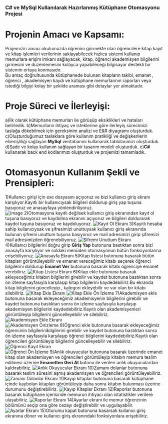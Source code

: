 ### C# ve MySql Kullanılarak Hazırlanmış Kütüphane Otomasyonu Projesi
# Projenin Amacı ve Kapsamı:
Projemizin amacı okulumuzda öğrenim görmekte olan öğrencilere kitap kayıt ve kitap işlemleri verilerinin saklayabilecek hızlıca sistemi kullanıp memurlara erişim imkanı sağlayacak, kitap, öğrenci akademisyen bilgilerini girmesini ve düzenlemesini kolayca yapabileceği bilgisayar destekli bir sistemin ortaya konmasıdır.
</br>
Bu amaç doğrultusunda kütüphanede bulunan kitapların takibi, emanet , öğrenci , akademisyen kaydı ve kütüphane memurlarının raporları veya istediği bilgiyi kolay bir şekilde araması gibi detaylar yer almaktadır.
</br>
# Proje Süreci ve İlerleyişi: 
a)İlk olarak kütüphane memurları ile görüşüp eksiklikleri ve hataları belirledik.
b)Memurların ihtiyaç ve isteklerine göre ilerleyiş sürecimizi taslağa dökebilmek için gereksinim analizi ve E&R diyagramı oluşturduk. 
c)Oluşturduğumuz taslaklara göre kullanım pratikliği ve değişkenlerin elverişliliği sağlayan **MySql** veritabanını kullanarak tablolarımızı oluşturduk.
d)Sade ve kolay kullanım sağlayan bir tasarım modeli oluşturduk.
e)**C#** kullanarak back end kodlarımızı oluşturduk ve projemizi tamamladık.
</br>
# Otomasyonun Kullanım Şekli ve Prensipleri:
1)Kullanıcı girişi için exe dosyasını açıyoruz ve bizi kullanıcı giriş ekranı karşılıyor.Kayıtlı bir kullanıcıysak bilgileri doldurup giriş yap tuşuna basıyoruz ve anasayfaya yönlendiriliyoruz.
</br>
![image](https://user-images.githubusercontent.com/73906140/170838122-c84d8cbb-5eea-4cad-91df-2c5c35371c0a.png)
2)Otomasyona kayıtlı değilsek kullanıcı giriş ekranından kayıt ol tuşuna basıyoruz ve kaydolma ekranını açıyoruz ve bilgileri doldurarak kaydol tuşuna basıyoruz ve kaydoluyoruz.
![Kayıt Ol Ekranı](https://user-images.githubusercontent.com/100084384/170835575-61f97d47-cc76-48ee-98ab-d379826ccaf9.png)
3)Kayıtlı hesaba sahip kullanıcıysak ve şifresimizi unuttuysak kullanıcı giriş ekranında bulunan şifremi unuttum tuşuna basıyoruz ve mail adresimizi girip şifremizi mail adresimizden öğrenebiliyoruz.
![Şifremi Unuttum Ekranı](https://user-images.githubusercontent.com/100084384/170835611-ea7b4e82-3e8a-43b6-b63d-b2e5635ebaa4.png)
</br>
4)Kullanıcı bilgilerini doğru girip **Giriş Yap** butonuna bastıktan sonra bizi anasayfa karşılıyor ve soldaki menüden otomasyonun bütün fonksiyonlarına erişebiliyoruz.
![Anasayfa Ekranı](https://user-images.githubusercontent.com/100084384/170836332-bb557aa0-b575-4acc-af5d-d53373bd877d.png)
5)Kitap listesi butonuna basarak bütün kitapları görüntüleyebilir ve emanet vereceğimiz kitabı seçerek öğrenci bilgilerini doldurup **Emanet Ver** butonuna basarak kitabı öğrenciye emanet verebiliriz.
![Kitap Listesi Ekranı](https://user-images.githubusercontent.com/100084384/170836429-2e5d6de1-6dc6-47bf-a5d4-172f37c36564.png)
6)Kitap ekle butonuna basarak ekleyeceğimiz kitabın bilgilerini girebilir ve kaydet butonuna bastıktan sonra ön izleme sayfasıyla karşılaşıp kitap bilgilerini kaydedebiliriz.Bu ekranda kitap bilgilerini güncelleyip , kategori ekleyebilir ve var olan bir kitabı silebiliriz.
![Kitap Ekle Ekranı](https://user-images.githubusercontent.com/100084384/170836472-b743eaae-27b4-4798-b83e-86f6541d5466.png)
![Kitap Ekle Ön İzleme](https://user-images.githubusercontent.com/100084384/170836599-59f9683d-4127-4e41-a51f-c4b78d708956.png)
7)Akademisyen ekle butonuna basarak ekleyeceğimiz akademisyenin bilgilerini girebilir ve kaydet butonuna bastıktan sonra ön izleme sayfasıyla karşılaşıp akademisyen bilgilerini kaydedebiliriz.Kayıtlı olan akademisyenleri görüntüleyip bilgilerini güncelleyebilir ve silebiliriz.
![Akademisyen Ekle Ekranı](https://user-images.githubusercontent.com/100084384/170837139-9bb8e2ba-632f-4cc2-956f-dabe57fc9072.png)
</br>
![Akademisyen Önizleme](https://user-images.githubusercontent.com/100084384/170836641-48819450-66bb-4b85-8658-bc8765f70309.png)
8)Öğrenci ekle butonuna basarak ekleyeceğimiz öğrencinin bilgilerinibilgilerini girebilir ve kaydet butonuna bastıktan sonra ön izleme sayfasıyla karşılaşıp öğrenci bilgilerini kaydedebiliriz.Kayıtlı olan öğrencileri görüntüleyip bilgilerini güncelleyebilir ve silebiliriz.
![Öğrenci Kayıt Ekran](https://user-images.githubusercontent.com/100084384/170836540-6683015e-256c-4303-8eb3-e40248ff3196.png)
</br>
![Öğrenci Ön İzleme](https://user-images.githubusercontent.com/100084384/170836731-e1206ffe-f341-4a68-81b3-cef008a59805.png)
9)Anlık okuyucular butonuna basarak üzerinde emanet kitap olan akademisyen ve öğrencileri görüntüleyip kitabın memura teslim edilmesi üzerine **Emanetten Geri Al** butonu ile verileri anlık okuyuculardan kaldırabiliriz.
![Anlık Okuyucular Ekranı](https://user-images.githubusercontent.com/100084384/170836769-61bb84ac-89b2-4b37-8a21-f09dd9ff1549.png)
10)Zamanı dolanlar butonuna basarak teslim süresini aşmış akademisyen ve öğrencileri görüntüleyebiliriz.
![Zamanı Dolanlar Ekranı](https://user-images.githubusercontent.com/100084384/170836814-1badd46a-9673-4e26-9a2b-e7df5a802ce4.png)
11)Kayıp kitaplar butonuna basarak kütüphane içinde kaybolan kitapları görüntüleyip daha sonra kitabın bulunması üzerine durumunu değiştirebiliriz.
![Kayıp Kitaplar Ekranı](https://user-images.githubusercontent.com/100084384/170836834-5a4b0310-4d98-43f6-9b00-db0bdbd7679a.png)
12)Raporlar butonuna basarak kütüphane içerisinde memurun ihtiyacı olan istatistikler verilere ulaşabiliriz.
![Raporlar Ekranı](https://user-images.githubusercontent.com/100084384/170836862-3578b56a-b0c4-4fd1-9ec4-f65fb32cd575.png)
14)Ayarlar ekranı ile memur öğrencinin bölümünü seçip ona göre cezayı değiştirebilir ve uygulayabilir.
![Ayarlar Ekranı](https://user-images.githubusercontent.com/100084384/170837266-e079d42c-d51c-4b38-81b4-1f549896ab8f.png)
15)Oturumu kapat butonuna basarsak kullanıcı giriş ekranına döner ve kullanıcı giriş ekranındaki fonksiyonlara erişebiliriz.





